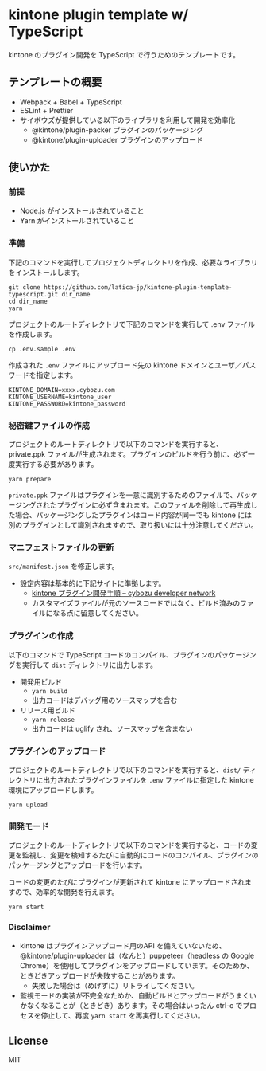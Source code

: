 # kintone plugin template w/ TypeScript

kintone のプラグイン開発を TypeScript で行うためのテンプレートです。

## テンプレートの概要

- Webpack + Babel + TypeScript
- ESLint + Prettier
- サイボウズが提供している以下のライブラリを利用して開発を効率化
  - @kintone/plugin-packer プラグインのパッケージング
  - @kintone/plugin-uploader プラグインのアップロード

## 使いかた

### 前提

- Node.js がインストールされていること
- Yarn がインストールされていること

### 準備

下記のコマンドを実行してプロジェクトディレクトリを作成、必要なライブラリをインストールします。

```shell
git clone https://github.com/latica-jp/kintone-plugin-template-typescript.git dir_name
cd dir_name
yarn
```

プロジェクトのルートディレクトリで下記のコマンドを実行して .env ファイルを作成します。

```shell
cp .env.sample .env
```

作成された `.env` ファイルにアップロード先の kintone ドメインとユーザ／パスワードを指定します。

```shell
KINTONE_DOMAIN=xxxx.cybozu.com
KINTONE_USERNAME=kintone_user
KINTONE_PASSWORD=kintone_password
```

### 秘密鍵ファイルの作成

プロジェクトのルートディレクトリで以下のコマンドを実行すると、private.ppk ファイルが生成されます。プラグインのビルドを行う前に、必ず一度実行する必要があります。

```
yarn prepare
```

`private.ppk` ファイルはプラグインを一意に識別するためのファイルで、パッケージングされたプラグインに必ず含まれます。このファイルを削除して再生成した場合、パッケージングしたプラグインはコード内容が同一でも kintone には別のプラグインとして識別されますので、取り扱いには十分注意してください。

### マニフェストファイルの更新

`src/manifest.json` を修正します。

- 設定内容は基本的に下記サイトに準拠します。
  - [kintone プラグイン開発手順 – cybozu developer network](https://developer.cybozu.io/hc/ja/articles/203455680-kintone-%E3%83%97%E3%83%A9%E3%82%B0%E3%82%A4%E3%83%B3%E9%96%8B%E7%99%BA%E6%89%8B%E9%A0%86) 
  - カスタマイズファイルが元のソースコードではなく、ビルド済みのファイルになる点に留意してください。

### プラグインの作成

以下のコマンドで TypeScript コードのコンパイル、プラグインのパッケージングを実行して `dist` ディレクトリに出力します。

- 開発用ビルド
  - `yarn build`
  - 出力コードはデバッグ用のソースマップを含む
- リリース用ビルド
  - `yarn release`
  - 出力コードは uglify され、ソースマップを含まない

### プラグインのアップロード

プロジェクトのルートディレクトリで以下のコマンドを実行すると、`dist/` ディレクトリに出力されたプラグインファイルを `.env` ファイルに指定した kintone 環境にアップロードします。

```
yarn upload
```

### 開発モード

プロジェクトのルートディレクトリで以下のコマンドを実行すると、コードの変更を監視し、変更を検知するたびに自動的にコードのコンパイル、プラグインのパッケージングとアップロードを行います。

コードの変更のたびにプラグインが更新されて kintone にアップロードされますので、効率的な開発を行えます。

```
yarn start
```

### Disclaimer

- kintone はプラグインアップロード用のAPI を備えていないため、@kintone/plugin-uploader は（なんと）puppeteer（headless の Google Chrome）を使用してプラグインをアップロードしています。そのためか、ときどきアップロードが失敗することがあります。
  - 失敗した場合は（めげずに）リトライしてください。
- 監視モードの実装が不完全なためか、自動ビルドとアップロードがうまくいかなくなることが（ときどき）あります。その場合はいったん ctrl-c でプロセスを停止して、再度 `yarn start` を再実行してください。

## License

MIT
